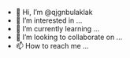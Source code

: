 - 👋 Hi, I’m @qjgnbulaklak
- 👀 I’m interested in ...
- 🌱 I’m currently learning ...
- 💞️ I’m looking to collaborate on ...
- 📫 How to reach me ...

<!---
qjgnbulaklak/qjgnbulaklak is a ✨ special ✨ repository because its `README.md` (this file) appears on your GitHub profile.
You can click the Preview link to take a look at your changes.
--->
